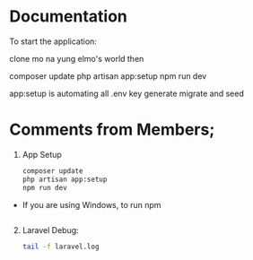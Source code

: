 # Documentation

To start the application:

clone mo na yung elmo's world
then

composer update
php artisan app:setup
npm run dev

app:setup is automating all .env key generate migrate and seed

# Comments from Members;

1. App Setup
    ```bash
    composer update
    php artisan app:setup
    npm run dev
    ```
- If you are using Windows, to run npm
  ```Set-ExecutionPolicy -Scope CurrentUser -ExecutionPolicy RemoteSigned
  ```

2. Laravel Debug:
    ```bash
    tail -f laravel.log
    ```
